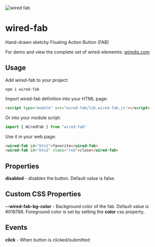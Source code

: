 ![wired fab](https://wiredjs.github.io/wired-elements/images/fab.gif)

# wired-fab
Hand-drawn sketchy Floating Action Button (FAB)

For demo and view the complete set of wired-elememts: [wiredjs.com](http://wiredjs.com/)

## Usage

Add wired-fab to your project:
```
npm i wired-fab
```
Import wired-fab definition into your HTML page:
```html
<script type="module" src="wired-fab/lib.wired-fab.js"></script>
```
Or into your module script:
```javascript
import { WiredFab } from "wired-fab"
```

Use it in your web page:
```html
<wired-fab id="btn1">favorite</wired-fab>
<wired-fab id="btn2" class="red">close</wired-fab>
```

## Properties

**disabled** - disables the button. Default value is false. 

## Custom CSS Properties

**--wired-fab-bg-color** - Background color of the fab. Default value is #018786. Foreground color is set by setting the **color** css property.

## Events

**click** - When button is clicked/submitted
